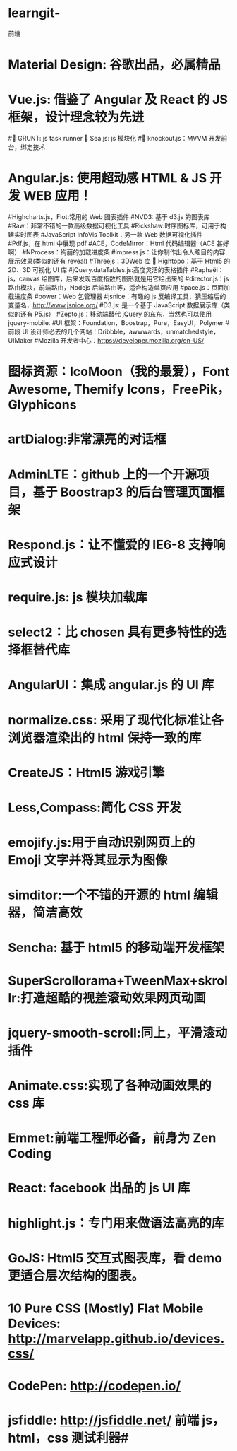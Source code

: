 # learngit-
前端
# Material Design: 谷歌出品，必属精品 
# Vue.js: 借鉴了 Angular 及 React 的 JS 框架，设计理念较为先进
# GRUNT: js task runner  Sea.js: js 模块化 
# knockout.js：MVVM 开发前台，绑定技术 
# Angular.js: 使用超动感 HTML & JS 开发 WEB 应用！ 
#Highcharts.js，Flot:常用的 Web 图表插件
#NVD3: 基于 d3.js 的图表库 
#Raw：非常不错的一款高级数据可视化工具
#Rickshaw:时序图标库，可用于构建实时图表
#JavaScript InfoVis Toolkit：另一款 Web 数据可视化插件 
#Pdf.js，在 html 中展现 pdf 
#ACE，CodeMirror：Html 代码编辑器（ACE 甚好啊） 
#NProcess：绚丽的加载进度条 
#impress.js：让你制作出令人眩目的内容展示效果(类似的还有 reveal)
#Threejs：3DWeb 库  Hightopo：基于 Html5 的 2D、3D 可视化 UI 库 
#jQuery.dataTables.js:高度灵活的表格插件
#Raphaël：js，canvas 绘图库，后来发现百度指数的图形就是用它绘出来的
#director.js：js 路由模块，前端路由，Nodejs 后端路由等，适合构造单页应用 
 #pace.js：页面加载进度条 
 #bower：Web 包管理器 
 #jsnice：有趣的 js 反编译工具，猜压缩后的变量名，http://www.jsnice.org/ 
 #D3.js: 是一个基于 JavaScript 数据展示库（类似的还有 P5.js）
 #Zepto.js：移动端替代 jQuery 的东东，当然也可以使用 jquery-mobile. 
 #UI 框架：Foundation，Boostrap，Pure，EasyUI，Polymer 
 #前段 UI 设计师必去的几个网站：Dribbble，awwwards，unmatchedstyle， UIMaker 
 #Mozilla 开发者中心：https://developer.mozilla.org/en-US/ 
# 图标资源：IcoMoon（我的最爱），Font Awesome, Themify Icons，FreePik， Glyphicons 
# artDialog:非常漂亮的对话框 
# AdminLTE：github 上的一个开源项目，基于 Boostrap3 的后台管理页面框架 
# Respond.js：让不懂爱的 IE6-8 支持响应式设计 
# require.js: js 模块加载库 
# select2：比 chosen 具有更多特性的选择框替代库 
# AngularUI：集成 angular.js 的 UI 库 
# normalize.css: 采用了现代化标准让各浏览器渲染出的 html 保持一致的库
# CreateJS：Html5 游戏引擎 
# Less,Compass:简化 CSS 开发
# emojify.js:用于自动识别网页上的 Emoji 文字并将其显示为图像 
# simditor:一个不错的开源的 html 编辑器，简洁高效 
# Sencha: 基于 html5 的移动端开发框架
# SuperScrollorama+TweenMax+skrollr:打造超酷的视差滚动效果网页动画 
# jquery-smooth-scroll:同上，平滑滚动插件 
# Animate.css:实现了各种动画效果的 css 库 
# Emmet:前端工程师必备，前身为 Zen Coding
# React: facebook 出品的 js UI 库 
# highlight.js：专门用来做语法高亮的库
# GoJS: Html5 交互式图表库，看 demo 更适合层次结构的图表。 
# 10 Pure CSS (Mostly) Flat Mobile Devices: http://marvelapp.github.io/devices.css/ 
# CodePen: http://codepen.io/ 
# jsfiddle: http://jsfiddle.net/ 前端 js，html，css 测试利器# 
